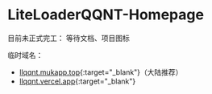 # LiteLoaderQQNT-Homepage

目前未正式完工：
等待文档、项目图标

临时域名：
- [llqqnt.mukapp.top](https://llqqnt.mukapp.top/){:target="_blank"}（大陆推荐）
- [llqqnt.vercel.app](https://llqqnt.vercel.app/){:target="_blank"}